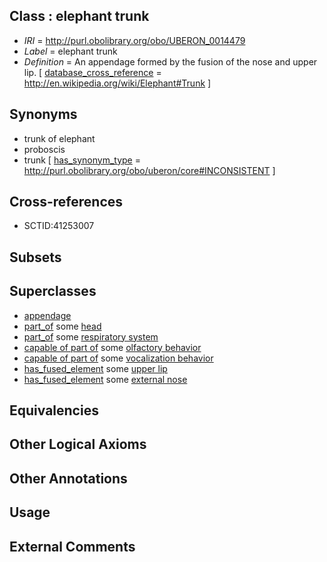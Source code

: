 
## Class : elephant trunk

 * *IRI* = http://purl.obolibrary.org/obo/UBERON_0014479
 * *Label* = elephant trunk
 * *Definition* = An appendage formed by the fusion of the nose and upper lip. [ [database_cross_reference](../../ef/oboInOwl#hasDbXref.md) = http://en.wikipedia.org/wiki/Elephant#Trunk ]

## Synonyms

 * trunk of elephant
 * proboscis
 * trunk [ [has_synonym_type](../../pe/oboInOwl#hasSynonymType.md) = http://purl.obolibrary.org/obo/uberon/core#INCONSISTENT ]

## Cross-references

 * SCTID:41253007

## Subsets


## Superclasses

 * [appendage](../../UBERON/26/UBERON_0000026.md)
 * [part_of](../../BFO/50/BFO_0000050.md) some [head](../../UBERON/33/UBERON_0000033.md)
 * [part_of](../../BFO/50/BFO_0000050.md) some [respiratory system](../../UBERON/04/UBERON_0001004.md)
 * [capable of part of](../../RO/16/RO_0002216.md) some [olfactory behavior](../../GO/48/GO_0042048.md)
 * [capable of part of](../../RO/16/RO_0002216.md) some [vocalization behavior](../../GO/25/GO_0071625.md)
 * [has_fused_element](../../RO/74/RO_0002374.md) some [upper lip](../../UBERON/34/UBERON_0001834.md)
 * [has_fused_element](../../RO/74/RO_0002374.md) some [external nose](../../UBERON/27/UBERON_0007827.md)

## Equivalencies


## Other Logical Axioms


## Other Annotations


## Usage


## External Comments

